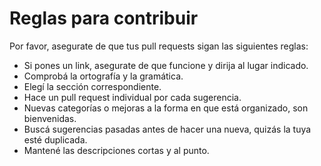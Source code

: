 # Reglas para contribuir

Por favor, asegurate de que tus pull requests sigan las siguientes reglas:

- Si pones un link, asegurate de que funcione y dirija al lugar indicado.
- Comprobá la ortografía y la gramática.
- Elegí la sección correspondiente.
- Hace un pull request individual por cada sugerencia.
- Nuevas categorías o mejoras a la forma en que está organizado, son bienvenidas.
- Buscá sugerencias pasadas antes de hacer una nueva, quizás la tuya esté duplicada.
- Mantené las descripciones cortas y al punto.
